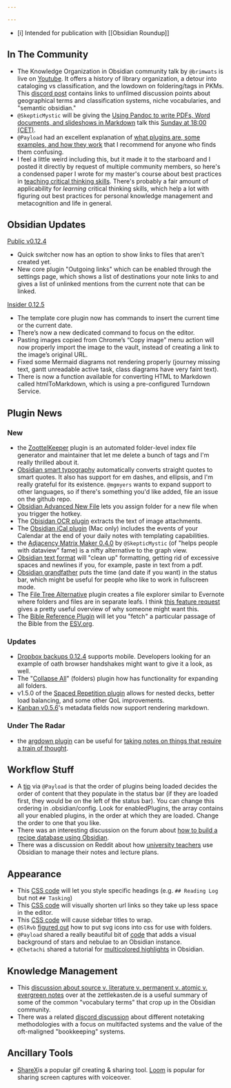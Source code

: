 ```yaml
---

---
```


- [i] Intended for publication with [[Obsidian Roundup]]

## In The Community
* The Knowledge Organization in Obsidian community talk by `@brimwats` is live on [Youtube](https://www.youtube.com/watch?v=jMJbVUUi34I). It offers a history of library organization, a detour into cataloging vs classification, and the lowdown on foldering/tags in PKMs. This [discord post](https://discord.com/channels/686053708261228577/694233507500916796/852555393741750272) contains links to unfilmed discussion points about geographical terms and classification systems, niche vocabularies, and "semantic obsidian." 
* `@SkepticMystic` will be giving the [Using Pandoc to write PDFs, Word documents, and slideshows in Markdown](https://forum.obsidian.md/t/using-pandoc-to-keep-your-workflow-inside-obsidian-community-talk-by-skepticmystic/) talk this [Sunday at 18:00 (CET)](https://share.clickup.com/c/h/4gdf2-36/5b21a6f8588e5c6).
 * `@Payload` had an excellent explanation of [what plugins are, some examples, and how they work](https://discord.com/channels/686053708261228577/707816848615407697/851695771178762240) that I recommend for anyone who finds them confusing. 
* I feel a little weird including this, but it made it to the starboard and I posted it directly by request of multiple community members, so here's a condensed paper I wrote for my master's course about best practices in [teaching critical thinking skills](https://eleanorkonik.com/difficulties-teaching-critical-thinking/). There's probably a fair amount of applicability for _learning_ critical thinking skills, which help a lot with figuring out best practices for personal knowledge management and metacognition and life in general.  
## Obsidian Updates
[Public v0.12.4](https://forum.obsidian.md/t/obsidian-release-v0-12-4/18764)
- Quick switcher now has an option to show links to files that aren't created yet.
- New core plugin "Outgoing links" which can be enabled through the settings page, which shows a list of destinations your note links to and gives a list of unlinked mentions from the current note that can be linked.

[Insider 0.12.5](https://forum.obsidian.md/t/obsidian-release-v0-12-5-insider-build/19374) 
* The template core plugin now has commands to insert the current time or the current date.
* There’s now a new dedicated command to focus on the editor.
* Pasting images copied from Chrome’s “Copy image” menu action will now properly import the image to the vault, instead of creating a link to the image’s original URL.
* Fixed some Mermaid diagrams not rendering properly (journey missing text, gantt unreadable active task, class diagrams have very faint text).
* There is now a function available for converting HTML to Markdown called htmlToMarkdown, which is using a pre-configured Turndown Service.

## Plugin News

### New
* the [ZoottelKeeper](https://github.com/akosbalasko/zoottelkeeper-obsidian-plugin/) plugin is an automated folder-level index file generator and maintainer that let me delete a bunch of tags and I'm really thrilled about it. 
* [Obsidian smart typography](https://github.com/mgmeyers/obsidian-smart-typography) automatically converts straight quotes to smart quotes. It also has support for em dashes, and ellipsis, and I'm really grateful for its existence. `@mgmyers` wants to expand support to other languages, so if there's something you'd like added, file an issue on the github repo. 
* [Obsidian Advanced New File](https://github.com/vanadium23/obsidian-advanced-new-file) lets you assign folder for a new file when you trigger the hotkey. 
* The [Obisidan OCR plugin](https://github.com/schlundd/obsidian-ocr-plugin) extracts the text of image attachments. 
* The [Obsidian iCal plugin](https://github.com/mdelobelle/obsidian-ical/tree/master
) (Mac only) includes the events of your Calendar at the end of your daily notes with templating capabilities.
* the [Adjacency Matrix Maker 0.4.0](https://github.com/SkepticMystic/adjacency-matrix-maker/releases/tag/0.4.0) by `@SkepticMystic` (of "helps people with dataview" fame) is a nifty alternative to the graph view. 
* [Obsidian text format](https://github.com/Benature/obsidian-text-format) will "clean up" formatting, getting rid of excessive spaces and newlines if you, for example, paste in text from a pdf.
* [Obsidian grandfather](https://github.com/noatpad/obsidian-grandfather) puts the time (and date if you want) in the status bar, which might be useful for people who like to work in fullscreen mode. 
* The [File Tree Alternative](https://github.com/ozntel/file-tree-alternative) plugin creates a file explorer similar to Evernote where folders and files are in separate leafs. I think [this feature request](https://forum.obsidian.md/t/split-view-of-the-file-pane/19555) gives a pretty useful overview of why someone might want this. 
* The [Bible Reference Plugin](https://forum.obsidian.md/t/new-plugin-bible-reference-plugin-alpha/19532) will let you "fetch" a particular passage of the Bible from the [ESV.org](https://www.esv.org/). 
### Updates
* [Dropbox backups 0.12.4](https://github.com/ryanpcmcquen/obsidian-dropbox-backups) supports mobile. Developers looking for an example of oath browser handshakes might want to give it a look, as well.  
* The "[Collapse All](https://github.com/OfficerHalf/obsidian-collapse-all)" (folders) plugin how has functionality for expanding all folders. 
* v1.5.0 of the [Spaced Repetition plugin](https://github.com/st3v3nmw/obsidian-spaced-repetition) allows for nested decks, better load balancing, and some other QoL improvements. 
* [Kanban v0.5.6](https://github.com/mgmeyers/obsidian-kanban/discussions/177)'s metadata fields now support rendering markdown. 

### Under The Radar
* the [argdown plugin](https://github.com/amdecker/obsidian-argdown-plugin) can be useful for [taking notes on things that require a train of thought](https://forum.obsidian.md/t/taking-notes-on-information-that-requires-a-chain-of-thought/19531). 

## Workflow Stuff
* A [tip](http://discordapp.com/channels/686053708261228577/707816848615407697/852793134479835146) via `@Payload` is that the order of plugins being loaded decides the order of content that they populate in the status bar (if they are loaded first, they would be on the left of the status bar). You can change this ordering in .obsidian/config. Look for enabledPlugins, the array contains all your enabled plugins, in the order at which they are loaded. Change the order to one that you like.
* There was an interesting discussion on the forum about [how to build a recipe database using Obsidian](https://forum.obsidian.md/t/help-howto-build-recipe-database-in-obsidian-complex/19548/4). 
* There was a discussion on Reddit about how [university teachers](https://www.reddit.com/r/ObsidianMD/comments/nx9ayz/any_teachers_out_there_using_obsidian/) use Obsidian to manage their notes and lecture plans. 

## Appearance
* This [CSS code](http://discordapp.com/channels/686053708261228577/702656734631821413/850509685110210580) will let you style specific headings (e.g. `## Reading Log` but not `## Tasking`) 
* This [CSS code](http://discordapp.com/channels/686053708261228577/702656734631821413/851588418487975966) will visually shorten url links so they take up less space in the editor. 
* This [CSS code](https://forum.obsidian.md/t/soft-wrap-file-name-in-sidebar/2369) will cause sidebar titles to wrap. 
* `@SlRvb` [figured out](https://discord.com/channels/686053708261228577/771575014382108672/850791937371537458) how to put svg icons into css for use with folders. 
* `@Payload` shared a really beautiful bit of [code](https://discord.com/channels/686053708261228577/702656734631821413/851474397238788146) that adds a visual background of stars and nebulae to an Obsidian instance. 
* `@Chetachi` shared a tutorial for [multicolored highlights](https://www.reddit.com/r/ObsidianMD/comments/nu0olr/multicolored_highlighting_in_obsidian/) in Obsidian. 

## Knowledge Management
* This [discussion about source v. literature v. permanent v. atomic v. evergreen notes](https://forum.zettelkasten.de/discussion/1582/what-are-source-notes-literature-notes-permanent-notes-atomic-and-evergreen-notes) over at the zettlekasten.de is a useful summary of some of the common "vocabulary terms" that crop up in the Obsidian community. 
* There was a related [discord discussion](https://discord.com/channels/686053708261228577/710585052769157141/852673138843189258) about different notetaking methodologies with a focus on multifacted systems and the value of the oft-maligned "bookkeeping" systems.  
## Ancillary Tools
* [ShareX](https://getsharex.com/)is a popular gif creating & sharing tool. [Loom](https://www.loom.com/) is popular for sharing screen captures with voiceover. 
